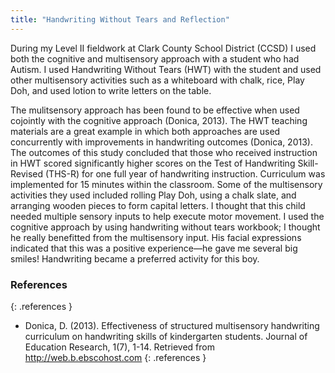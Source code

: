 ```yaml
---
title: "Handwriting Without Tears and Reflection"
---
```


During my Level II fieldwork at Clark County School District (CCSD) I used both
the cognitive and multisensory approach with a student who had Autism. I used
Handwriting Without Tears (HWT) with the student and used other multisensory
activities such as a whiteboard with chalk, rice, Play Doh, and used lotion to
write letters on the table.

The mulitsensory approach has been found to be effective when used cojointly
with the cognitive approach (Donica, 2013). The HWT teaching materials are a
great example in which both approaches are used concurrently with improvements
in handwriting outcomes (Donica, 2013). The outcomes of this study concluded
that those who received instruction in HWT scored significantly higher scores on
the Test of Handwriting Skill-Revised (THS-R) for one full year of handwriting
instruction. Curriculum was implemented for 15 minutes within the classroom.
Some of the multisensory activities they used included rolling Play Doh, using a
chalk slate, and arranging wooden pieces to form capital letters. I thought that
this child needed multiple sensory inputs to help execute motor movement. I used
the cognitive approach by using handwriting without tears workbook; I thought he
really benefitted from the multisensory input. His facial expressions indicated
that this was a positive experience—he gave me several big smiles! Handwriting
became a preferred activity for this boy.

### References
{: .references }

* Donica, D. (2013). Effectiveness of structured multisensory handwriting
  curriculum on 	handwriting skills of kindergarten students. Journal of
  Education Research, 1(7), 1-14. 	Retrieved from http://web.b.ebscohost.com
{: .references }
